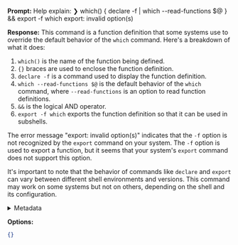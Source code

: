 **Prompt:**
Help explain: ❯ which() { declare -f | which --read-functions $@ } && export -f which
export: invalid option(s)

**Response:**
This command is a function definition that some systems use to override the default behavior of the `which` command. Here's a breakdown of what it does:

1. `which()` is the name of the function being defined.
2. `{}` braces are used to enclose the function definition.
3. `declare -f` is a command used to display the function definition.
4. `which --read-functions $@` is the default behavior of the `which` command, where `--read-functions` is an option to read function definitions.
5. `&&` is the logical AND operator.
6. `export -f which` exports the function definition so that it can be used in subshells.

The error message "export: invalid option(s)" indicates that the `-f` option is not recognized by the `export` command on your system. The `-f` option is used to export a function, but it seems that your system's `export` command does not support this option.

It's important to note that the behavior of commands like `declare` and `export` can vary between different shell environments and versions. This command may work on some systems but not on others, depending on the shell and its configuration.

<details><summary>Metadata</summary>

- Duration: 7458 ms
- Datetime: 2023-08-22T12:51:16.063260
- Model: gpt-3.5-turbo-0613

</details>

**Options:**
```json
{}
```

